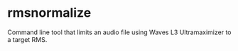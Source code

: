 # rmsnormalize
Command line tool that limits an audio file using Waves L3 Ultramaximizer to a target RMS.
